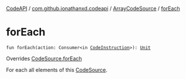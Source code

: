 [CodeAPI](../../index.md) / [com.github.jonathanxd.codeapi](../index.md) / [ArrayCodeSource](index.md) / [forEach](.)

# forEach

`fun forEach(action: Consumer<in `[`CodeInstruction`](../-code-instruction.md)`>): `[`Unit`](https://kotlinlang.org/api/latest/jvm/stdlib/kotlin/-unit/index.html)

Overrides [CodeSource.forEach](../-code-source/for-each.md)

For each all elements of this [CodeSource](../-code-source/index.md).

